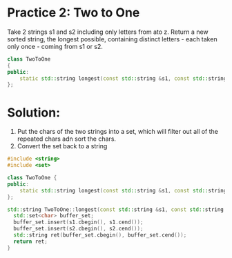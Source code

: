 # Practice 2: Two to One
Take 2 strings s1 and s2 including only letters from ato z. Return a new sorted string, the longest possible, containing distinct letters - each taken only once - coming from s1 or s2.

```cpp
class TwoToOne
{
public:
    static std::string longest(const std::string &s1, const std::string &s2);
};
```

# Solution:
1. Put the chars of the two strings into a set, which will filter out all of the repeated chars adn sort the chars.
2. Convert the set back to a string

```cpp
#include <string>
#include <set>

class TwoToOne {
public:
    static std::string longest(const std::string &s1, const std::string &s2);
};

std::string TwoToOne::longest(const std::string &s1, const std::string &s2) {
  std::set<char> buffer_set;
  buffer_set.insert(s1.cbegin(), s1.cend());
  buffer_set.insert(s2.cbegin(), s2.cend());
  std::string ret(buffer_set.cbegin(), buffer_set.cend());
  return ret;
}
```
